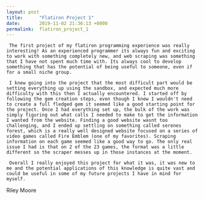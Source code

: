 ```yaml
---
layout: post
title:      "Flatiron Project 1"
date:       2019-11-02 21:36:13 +0000
permalink:  flatiron_project_1
---
```


     The first project of my flatiron programming experience was really interesting! As an experienced programmer its always fun and exciting to work with something completely new, and web scraping was something that I have not spent much time with. Its always cool to develop something that has the potential of being useful to someone, even if for a small niche group.

     I knew going into the project that the most difficult part would be setting everything up using the sandbox, and expected much more difficulty with this then I actually encountered. I started off by following the gem creation steps, even though I knew I wouldn't need to create a full fledged gem it seemed like a good starting point for the project. Once I had everything set up, the bulk of the work was simply figuring out what calls I needed to make to get the information I wanted from the website. Finding a good website wasnt too challenging, and I ended up settling on something called serenes forest, which is a really well designed website focused on a series of video games called Fire Emblem (one of my favorites). Scraping information on each game seemed like a good way to go. The only real issue I had is that on 2 of the 23 games, the format was a little different so the scraper messes up in those instances at the moment. 

     Overall I really enjoyed this project for what it was, it was new to me and the potential applications of this knowledge is quite vast and could be useful in some of my future projects I have in mind for myself.

Riley Moore
